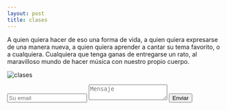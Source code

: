 ```yaml
---
layout: post
title: clases
---
```


A quien quiera hacer de eso una forma de vida, a quien quiera expresarse de una manera nueva, a quien quiera aprender a cantar su tema favorito, o a cualquiera. Cualquiera que tenga ganas de entregarse un rato, al maravilloso mundo de hacer música con nuestro propio cuerpo.

![clases]({{site.baseurl}}/images/portadaglobos.jpg)

<div class="form-group">

<form method="POST" action="https://formspree.io/danieladeritogmail.com">
  <input class="subscribe-email" name="email" placeholder="Su email" type="email">
  <textarea name="message" placeholder="Mensaje"></textarea>
  <button type="submit">Enviar</button>
</form>
</div>
